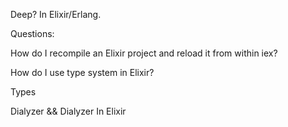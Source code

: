 Deep? In Elixir/Erlang.

Questions: 

How do I recompile an Elixir project and reload it from within iex?

How do I use type system in Elixir?

Types

Dialyzer && Dialyzer In Elixir
